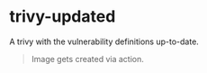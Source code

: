 # trivy-updated
A trivy with the vulnerability definitions up-to-date.

> Image gets created via action.
> 
